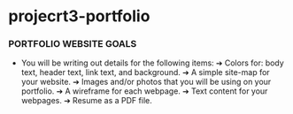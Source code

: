 # projecrt3-portfolio

### PORTFOLIO WEBSITE GOALS

* You will be writing out details for the following items:
➔ Colors for: body text, header text, link text, and background.
➔ A simple site-map for your website.
➔ Images and/or photos that you will be using on your portfolio.
➔ A wireframe for each webpage.
➔ Text content for your webpages.
➔ Resume as a PDF file.
